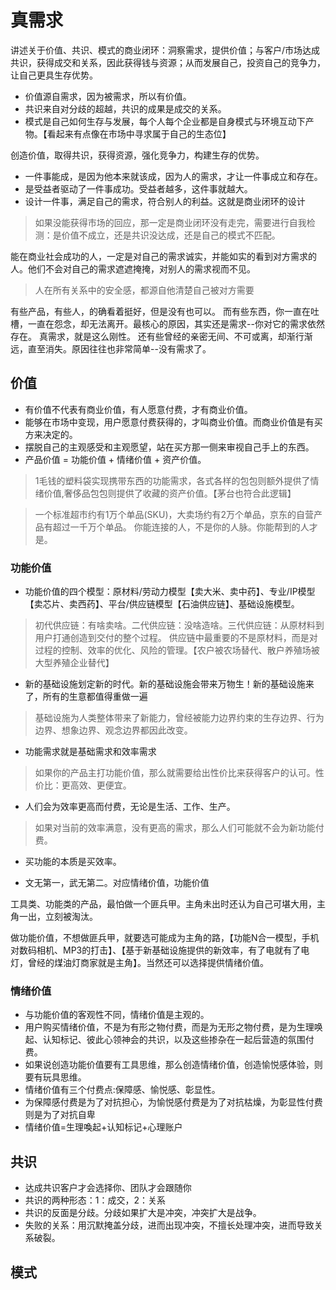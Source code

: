 # 真需求

讲述关于价值、共识、模式的商业闭环：洞察需求，提供价值；与客户/市场达成共识，获得成交和关系，因此获得钱与资源；从而发展自己，投资自己的竞争力，让自己更具生存优势。

- 价值源自需求，因为被需求，所以有价值。
- 共识来自对分歧的超越，共识的成果是成交的关系。
- 模式是自己如何生存与发展，每个人每个企业都是自身模式与环境互动下产物。【看起来有点像在市场中寻求属于自己的生态位】

创造价值，取得共识，获得资源，强化竞争力，构建生存的优势。

- 一件事能成，是因为他本来就该成，因为人的需求，才让一件事成立和存在。
- 是受益者驱动了一件事成功。受益者越多，这件事就越大。
- 设计一件事，满足自己的需求，符合别人的利益。这就是商业闭环的设计

> 如果没能获得市场的回应，那一定是商业闭环没有走完，需要进行自我检测：是价值不成立，还是共识没达成，还是自己的模式不匹配。

能在商业社会成功的人，一定是对自己的需求诚实，并能如实的看到对方需求的人。他们不会对自己的需求遮遮掩掩，对别人的需求视而不见。

> 人在所有关系中的安全感，都源自他清楚自己被对方需要

有些产品，有些人，的确看着挺好，但是没有也可以。
而有些东西，你一直在吐槽，一直在怨念，却无法离开。最核心的原因，其实还是需求--你对它的需求依然存在。
真需求，就是这么刚性。
还有些曾经的亲密无间、不可或离，却渐行渐远，直至消失。原因往往也非常简单--没有需求了。

## 价值

- 有价值不代表有商业价值，有人愿意付费，才有商业价值。
- 能够在市场中变现，用户愿意付费获得的，才叫商业价值。而商业价值是有买方来决定的。
- 摆脱自己的主观感受和主观愿望，站在买方那一侧来审视自己手上的东西。
- 产品价值 = 功能价值 + 情绪价值 + 资产价值。
> 1毛钱的塑料袋实现携带东西的功能需求，各式各样的包包则额外提供了情绪价值,奢侈品包包则提供了收藏的资产价值。【茅台也符合此逻辑】

> 一个标准超市约有1万个单品(SKU)，大卖场约有2万个单品，京东的自营产品有超过一千万个单品。
> 你能连接的人，不是你的人脉。你能帮到的人才是。

### 功能价值

- 功能价值的四个模型：原材料/劳动力模型【卖大米、卖中药】、专业/IP模型【卖芯片、卖西药】、平台/供应链模型【石油供应链】、基础设施模型。
> 初代供应链：有啥卖啥。二代供应链：没啥造啥。三代供应链：从原材料到用户打通创造到交付的整个过程。
> 供应链中最重要的不是原材料，而是对过程的控制、效率的优化、风险的管理。【农户被农场替代、散户养殖场被大型养殖企业替代】

- 新的基础设施划定新的时代。新的基础设施会带来万物生！新的基础设施来了，所有的生意都值得重做一遍
> 基础设施为人类整体带来了新能力，曾经被能力边界约束的生存边界、行为边界、想象边界、观念边界都因此改变。

- 功能需求就是基础需求和效率需求
> 如果你的产品主打功能价值，那么就需要给出性价比来获得客户的认可。性价比：更高效、更便宜。

- 人们会为效率更高而付费，无论是生活、工作、生产。
> 如果对当前的效率满意，没有更高的需求，那么人们可能就不会为新功能付费。

- 买功能的本质是买效率。
 
- 文无第一，武无第二。对应情绪价值，功能价值

工具类、功能类的产品，最怕做一个匪兵甲。主角未出时还认为自己可堪大用，主角一出，立刻被淘汰。

做功能价值，不想做匪兵甲，就要选可能成为主角的路，【功能N合一模型，手机对数码相机、MP3的打击】、【基于新基础设施提供的新效率，有了电就有了电灯，曾经的煤油灯商家就是主角】。当然还可以选择提供情绪价值。

### 情绪价值

- 与功能价值的客观性不同，情绪价值是主观的。
- 用户购买情绪价值，不是为有形之物付费，而是为无形之物付费，是为生理唤起、认知标记、彼此心领神会的共识，以及这些掺杂在一起后营造的氛围付费。
- 如果说创造功能价值要有工具思维，那么创造情绪价值，创造愉悦感体验，则要有玩具思维。
- 情绪价值有三个付费点:保障感、愉悦感、彰显性。
- 为保障感付费是为了对抗担心，为愉悦感付费是为了对抗枯燥，为彰显性付费则是为了对抗自卑
- 情绪价值=生理喚起+认知标记+心理账户





## 共识

- 达成共识客户才会选择你、团队才会跟随你
- 共识的两种形态：1：成交，2：关系
- 共识的反面是分歧。分歧如果扩大是冲突，冲突扩大是战争。
- 失败的关系：用沉默掩盖分歧，进而出现冲突，不擅长处理冲突，进而导致关系破裂。


## 模式

